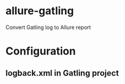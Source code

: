 # allure-gatling
Convert Gatling log to Allure report

# Configuration
## logback.xml in Gatling project
<!-- Uncomment for logging ALL HTTP request and responses -->
<logger name="io.gatling.http.ahc" level="TRACE" />
<logger name="io.gatling.http.response" level="TRACE" />
